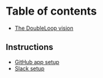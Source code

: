 # Table of contents

* [The DoubleLoop vision](README.md)

## Instructions

* [GitHub app setup](instructions/github-setup-instructions.md)
* [Slack setup](instructions/slack-setup.md)

